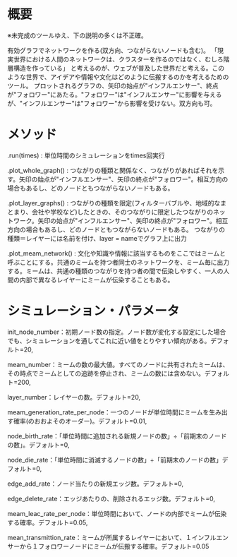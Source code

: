 # 概要

※未完成のツールゆえ、下の説明の多くは不正確。

有効グラフでネットワークを作る(双方向、つながらないノードも含む)。
「現実世界における人間のネットワークは、クラスターを作るのではなく、むしろ階層構造を作っている」
と考えるのが、ウェブが普及した世界だと考える。このような世界で、アイデアや情報や文化はどのように伝搬するのかを考えるためのツール。
プロットされるグラフの、矢印の始点が"インフルエンサー"、終点が"フォロワー"にあたる。"フォロワー"は"インフルエンサー"に影響を与えるが、"インフルエンサー"は"フォロワー"から影響を受けない。双方向も可。



# メソッド

.run(times) :  単位時間のシミュレーションをtimes回実行

.plot_whole_graph() : つながりの種類と関係なく、つながりがあればそれを示す。矢印の始点が"インフルエンサー"、矢印の終点が"フォロワー"。相互方向の場合もあるし、どのノードともつながらないノードもある。

.plot_layer_graphs()  : つながりの種類を限定(フィルターバブルや、地域的なまとまり、会社や学校など)したときの、そのつながりに限定したつながりのネットワーク。矢印の始点が"インフルエンサー"、矢印の終点が"フォロワー"。相互方向の場合もあるし、どのノードともつながらないノードもある。
つながりの種類＝レイヤーには名前を付け、layer = nameでグラフ上に出力

.plot_meam_network()  : 文化や知識や情報に該当するものをここではミームと呼ぶことにする。共通のミームを持つ者同士のネットワークを、ミーム毎に出力する。ミームは、共通の種類のつながりを持つ者の間で伝染しやすく、一人の人間の内部で異なるレイヤーにミームが伝染することもある。


# シミュレーション・パラメータ

init_node_number：初期ノード数の指定。ノード数が変化する設定にした場合でも、シミュレーションを通してこれに近い値をとりやすい傾向がある。デフォルト=20, 

meam_number：ミームの数の最大値。すべてのノードに共有されたミームは、その時点でミームとしての追跡を停止され、ミームの数には含めない。デフォルト=200, 

layer_number：レイヤーの数。デフォルト=20, 

meam_generation_rate_per_node：一つのノードが単位時間にミームを生み出す確率(のおおよそのオーダー)。デフォルト=0.01, 

node_birth_rate：「単位時間に追加される新規ノードの数」÷「前期末のノードの数」。デフォルト=0, 

node_die_rate：「単位時間に消滅するノードの数」÷「前期末のノードの数」デフォルト=0, 

edge_add_rate：ノード当たりの新規エッジ数。デフォルト=0, 

edge_delete_rate：エッジあたりの、削除されるエッジ数。デフォルト=0, 

meam_leac_rate_per_node：単位時間において、ノードの内部でミームが伝染する確率。デフォルト=0.05, 

mean_transmittion_rate：ミームが所属するレイヤーにおいて、１インフルエンサーから１フォロワーノードにミームが伝搬する確率。デフォルト=0.05

